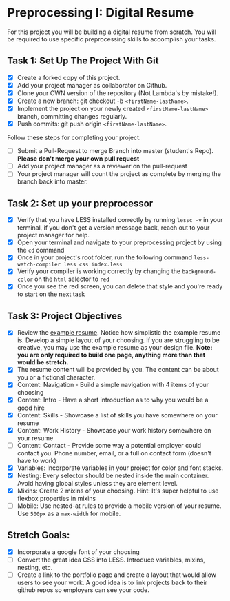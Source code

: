 # Preprocessing I: Digital Resume

For this project you will be building a digital resume from scratch. You will be required to use specific preprocessing skills to accomplish your tasks.

## Task 1: Set Up The Project With Git

- [x] Create a forked copy of this project.
- [x] Add your project manager as collaborator on Github.
- [x] Clone your OWN version of the repository (Not Lambda's by mistake!).
- [x] Create a new branch: git checkout -b `<firstName-lastName>`.
- [x] Implement the project on your newly created `<firstName-lastName>` branch, committing changes regularly.
- [x] Push commits: git push origin `<firstName-lastName>`.

Follow these steps for completing your project.

- [ ] Submit a Pull-Request to merge <firstName-lastName> Branch into master (student's  Repo). **Please don't merge your own pull request**
- [ ] Add your project manager as a reviewer on the pull-request
- [ ] Your project manager will count the project as complete by merging the branch back into master.

## Task 2: Set up your preprocessor
* [x] Verify that you have LESS installed correctly by running `lessc -v` in your terminal, if you don't get a version message back, reach out to your project manager for help.
* [x] Open your terminal and navigate to your preprocessing project by using the `cd` command
* [x] Once in your project's root folder, run the following command `less-watch-compiler less css index.less`
* [x] Verify your compiler is working correctly by changing the `background-color` on the `html` selector to `red`
* [x] Once you see the red screen, you can delete that style and you're ready to start on the next task

## Task 3: Project Objectives

* [x] Review the [example resume](resume-example.png).  Notice how simplistic the example resume is.  Develop a simple layout of your choosing. If you are struggling to be creative, you may use the example resume as your design file.
**Note: you are only required to build one page, anything more than that would be stretch.**
* [x] The resume content will be provided by you. The content can be about you or a fictional character.
* [x] Content: Navigation - Build a simple navigation with 4 items of your choosing
* [x] Content: Intro - Have a short introduction as to why you would be a good hire
* [x] Content: Skills - Showcase a list of skills you have somewhere on your resume
* [x] Content: Work History - Showcase your work history somewhere on your resume
* [ ] Content: Contact - Provide some way a potential employer could contact you.  Phone number, email, or a full on contact form (doesn't have to work)
* [x] Variables: Incorporate variables in your project for color and font stacks.
* [x] Nesting: Every selector should be nested inside the main container.  Avoid having global styles unless they are element level.
* [x] Mixins: Create 2 mixins of your choosing. Hint: It's super helpful to use flexbox properties in mixins
* [ ] Mobile: Use nested-at rules to provide a mobile version of your resume.  Use `500px` as a `max-width` for mobile.

## Stretch Goals:
* [x] Incorporate a google font of your choosing
* [ ] Convert the great idea CSS into LESS.  Introduce variables, mixins, nesting, etc.
* [ ] Create a link to the portfolio page and create a layout that would allow users to see your work.  A good idea is to link projects back to their github repos so employers can see your code.
